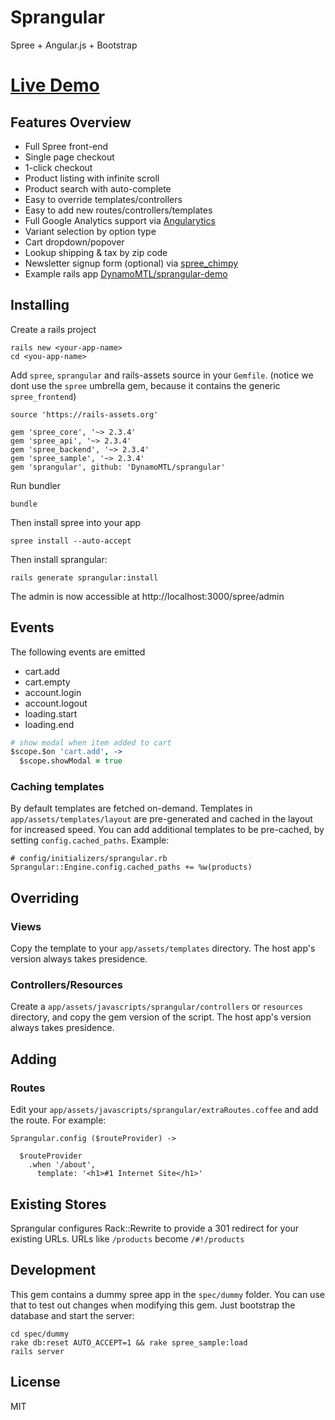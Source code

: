 # Sprangular

Spree + Angular.js + Bootstrap

# [Live Demo](http://sprangular-demo.herokuapp.com)

## Features Overview

- Full Spree front-end
- Single page checkout
- 1-click checkout
- Product listing with infinite scroll
- Product search with auto-complete
- Easy to override templates/controllers
- Easy to add new routes/controllers/templates
- Full Google Analytics support via [Angularytics](https://github.com/mgonto/angularytics)
- Variant selection by option type
- Cart dropdown/popover
- Lookup shipping & tax by zip code
- Newsletter signup form (optional) via [spree_chimpy](https://github.com/DynamoMTL/spree_chimpy)
- Example rails app [DynamoMTL/sprangular-demo](https://github.com/DynamoMTL/sprangular-demo)

## Installing

Create a rails project

```
rails new <your-app-name>
cd <you-app-name>
```

Add `spree`, `sprangular` and rails-assets source in your `Gemfile`. (notice we dont use the `spree` umbrella gem, because it contains the generic `spree_frontend`)

```
source 'https://rails-assets.org'

gem 'spree_core', '~> 2.3.4'
gem 'spree_api', '~> 2.3.4'
gem 'spree_backend', '~> 2.3.4'
gem 'spree_sample', '~> 2.3.4'
gem 'sprangular', github: 'DynamoMTL/sprangular'
```

Run bundler

```
bundle
```


Then install spree into your app

```
spree install --auto-accept
```

Then install sprangular:

```
rails generate sprangular:install
```

The admin is now accessible at http://localhost:3000/spree/admin

## Events

The following events are emitted

- cart.add
- cart.empty
- account.login
- account.logout
- loading.start
- loading.end

```coffeescript
# show modal when item added to cart
$scope.$on 'cart.add', ->
  $scope.showModal = true
```

### Caching templates

By default templates are fetched on-demand. Templates in `app/assets/templates/layout` are pre-generated and cached in the layout for increased speed.
You can add additional templates to be pre-cached, by setting `config.cached_paths`. Example:

```
# config/initializers/sprangular.rb
Sprangular::Engine.config.cached_paths += %w(products)
```

## Overriding

### Views

Copy the template to your `app/assets/templates` directory. The host app's version always takes presidence.

### Controllers/Resources

Create a `app/assets/javascripts/sprangular/controllers` or `resources` directory, and copy the gem version of the script. The host app's version always takes presidence.

## Adding

### Routes

Edit your `app/assets/javascripts/sprangular/extraRoutes.coffee` and add the route. For example:

```
Sprangular.config ($routeProvider) ->

  $routeProvider
    .when '/about',
      template: '<h1>#1 Internet Site</h1>'
```

## Existing Stores

Sprangular configures Rack::Rewrite to provide a 301 redirect for your existing URLs. URLs like `/products` become `/#!/products`

## Development

This gem contains a dummy spree app in the `spec/dummy` folder. You can use that to test out changes when modifying this gem. Just bootstrap the database and start the server:

```
cd spec/dummy
rake db:reset AUTO_ACCEPT=1 && rake spree_sample:load
rails server
```

## License

MIT
